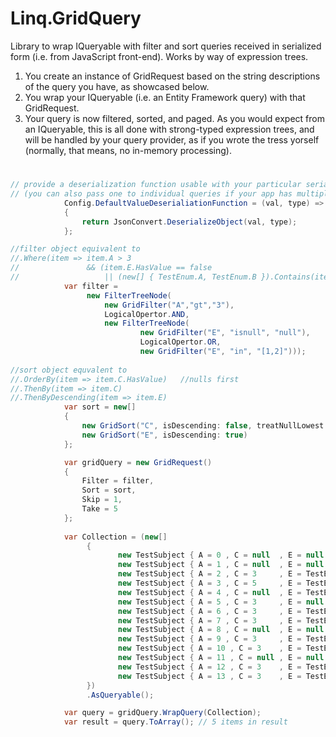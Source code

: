 # Linq.GridQuery
Library to wrap IQueryable with filter and sort queries received in serialized form (i.e. from JavaScript front-end). Works by way of expression trees.

1. You create an instance of GridRequest based on the string descriptions of the query you have, as showcased below.
2. You wrap your IQueryable (i.e. an Entity Framework query) with that GridRequest.
3. Your query is now filtered, sorted, and paged. As you would expect from an IQueryable, this is all done with strong-typed expression trees, and will be handled by your query provider, as if you wrote the tress yorself (normally, that means, no in-memory processing). 

# 
```C#
// provide a deserialization function usable with your particular serialization scenario 
// (you can also pass one to individual queries if your app has multiple scenarios)
            Config.DefaultValueDeserialiationFunction = (val, type) =>
            {
                return JsonConvert.DeserializeObject(val, type);
            };

//filter object equivalent to 
//.Where(item => item.A > 3 
//               && (item.E.HasValue == false 
//                   || (new[] { TestEnum.A, TestEnum.B }).Contains(item.E.Value)))
            var filter =
                 new FilterTreeNode(
                     new GridFilter("A","gt","3"),
                     LogicalOpertor.AND,
                     new FilterTreeNode(
                             new GridFilter("E", "isnull", "null"),
                             LogicalOpertor.OR,
                             new GridFilter("E", "in", "[1,2]")));
                             
//sort object equvalent to
//.OrderBy(item => item.C.HasValue)   //nulls first
//.ThenBy(item => item.C)
//.ThenByDescending(item => item.E)
            var sort = new[] 
            {
                new GridSort("C", isDescending: false, treatNullLowest: true),
                new GridSort("E", isDescending: true)
            };

            var gridQuery = new GridRequest()
            {
                Filter = filter,
                Sort = sort,
                Skip = 1,
                Take = 5
            };
            
            var Collection = (new[]
                 {
                        new TestSubject { A = 0 , C = null  , E = null       },
                        new TestSubject { A = 1 , C = null  , E = null       },
                        new TestSubject { A = 2 , C = 3     , E = TestEnum.B },
                        new TestSubject { A = 3 , C = 5     , E = TestEnum.C },
                        new TestSubject { A = 4 , C = null  , E = TestEnum.B },
                        new TestSubject { A = 5 , C = 3     , E = null       },
                        new TestSubject { A = 6 , C = 3     , E = TestEnum.C },
                        new TestSubject { A = 7 , C = 3     , E = TestEnum.A },
                        new TestSubject { A = 8 , C = null  , E = null       },
                        new TestSubject { A = 9 , C = 3     , E = TestEnum.B },
                        new TestSubject { A = 10 , C = 3    , E = TestEnum.C },
                        new TestSubject { A = 11 , C = null , E = null       },
                        new TestSubject { A = 12 , C = 3    , E = TestEnum.B },
                        new TestSubject { A = 13 , C = 3    , E = TestEnum.C }
                 })
                 .AsQueryable();

            var query = gridQuery.WrapQuery(Collection);
            var result = query.ToArray(); // 5 items in result
```
